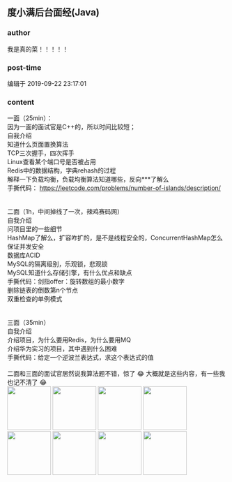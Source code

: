 ## 度小满后台面经(Java)
### author 
我是真的菜！！！！！
### post-time 

编辑于  2019-09-22 23:17:01
### content 
<div class="post-topic-des nc-post-content">
 <div>
  一面（25min）：
 </div>
 <div>
  因为一面的面试官是C++的，所以时间比较短；
 </div>
 <div>
  自我介绍
 </div>
 <div>
  知道什么页面置换算法
 </div>
 <div>
  TCP三次握手，四次挥手
 </div>
 <div>
  Linux查看某个端口号是否被占用
 </div>
 <div>
  Redis中的数据结构，字典rehash的过程
 </div>
 <div>
  解释一下负载均衡，负载均衡算法知道哪些，反向***了解么
 </div>
 <div>
  手撕代码：
  <a href="https://leetcode.com/problems/number-of-islands/description/" target="_blank">
   https://leetcode.com/problems/number-of-islands/description/
  </a>
 </div>
 <div>
  <br/>
 </div>
 <div>
  <br/>
 </div>
 <div>
  二面（1h，中间掉线了一次，辣鸡赛码网）
 </div>
 <div>
  自我介绍
 </div>
 <div>
  问项目里的一些细节
 </div>
 <div>
  HashMap了解么，扩容咋扩的，是不是线程安全的，ConcurrentHashMap怎么保证并发安全
 </div>
 <div>
  数据库ACID
 </div>
 <div>
  MySQL的隔离级别，乐观锁，悲观锁
 </div>
 <div>
  MySQL知道什么存储引擎，有什么优点和缺点
 </div>
 <div>
  手撕代码：剑指offer：旋转数组的最小数字
 </div>
 <div>
  删除链表的倒数第n个节点
 </div>
 <div>
  双重检查的单例模式
 </div>
 <div>
  <br/>
 </div>
 <div>
  <br/>
 </div>
 <div>
  三面（35min）
 </div>
 <div>
  自我介绍
 </div>
 <div>
  介绍项目，为什么要用Redis，为什么要用MQ
 </div>
 <div>
  介绍华为实习的项目，其中遇到什么困难
 </div>
 <div>
  手撕代码：给定一个逆波兰表达式，求这个表达式的值
 </div>
 <div>
  <br/>
 </div>
 <div>
  二面和三面的面试官居然说我算法题不错，惊了
  <span>
   😂
  </span>
  大概就是这些内容，有一些我也记不清了
  <span>
   😂
  </span>
 </div>
 <div>
  <span>
   <img data-card-emoji="[万事顺利]" height="100px" src="https://uploadfiles.nowcoder.com/images/20191018/63_1571398763964_4A47A0DB6E60853DEDFCFDF08A5CA249" width="100px"/>
   <img data-card-emoji="[大厂捞我]" height="100px" src="https://uploadfiles.nowcoder.com/images/20191018/63_1571398836013_FB5C81ED3A220004B71069645F112867" width="100px"/>
   <img data-card-emoji="[offer+1]" height="100px" src="https://uploadfiles.nowcoder.com/images/20191018/63_1571398958756_9EB9CD58B9EA5E04C890326B5C1F471F" width="100px"/>
   <img data-card-emoji="[大厂offer]" height="100px" src="https://uploadfiles.nowcoder.com/images/20191018/63_1571399099182_C00B57557743E709B8B96933432E0DFA" width="100px"/>
   <img data-card-emoji="[成功上岸]" height="100px" src="https://uploadfiles.nowcoder.com/images/20191018/63_1571399271580_F19C9085129709EE14D013BE869DF69B" width="100px"/>
   <img data-card-emoji="[offer喷雾]" height="100px" src="https://uploadfiles.nowcoder.com/images/20191018/63_1571400689607_FACA62335A2F96EC59D0D0949B44817B" width="100px"/>
   <img data-card-emoji="[offer喷雾]" height="100px" src="https://uploadfiles.nowcoder.com/images/20191018/63_1571400689607_FACA62335A2F96EC59D0D0949B44817B" width="100px"/>
   <img data-card-emoji="[offer喷雾]" height="100px" src="https://uploadfiles.nowcoder.com/images/20191018/63_1571400689607_FACA62335A2F96EC59D0D0949B44817B" width="100px"/>
   <br/>
  </span>
 </div>
 <div>
  <span>
   <br/>
  </span>
 </div>
 <div>
  <br/>
 </div>
</div>
